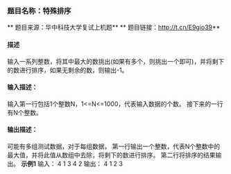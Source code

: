 ### 题目名称：特殊排序 
** 题目来源：华中科技大学复试上机题**
** 题目链接：http://t.cn/E9gio39**

#### 描述
输入一系列整数，将其中最大的数挑出(如果有多个，则挑出一个即可)，并将剩下的数进行排序，如果无剩余的数，则输出-1。
#### 输入描述：
输入第一行包括1个整数N，1<=N<=1000，代表输入数据的个数。 接下来的一行有N个整数。
#### 输出描述：
可能有多组测试数据，对于每组数据， 第一行输出一个整数，代表N个整数中的最大值，并将此值从数组中去除，将剩下的数进行排序。 第二行将排序的结果输出。
**示例1**
输入：
4
1 3 4 2
输出：
4
1 2 3
